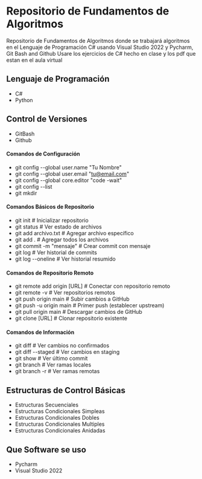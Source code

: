 # Repositorio de Fundamentos de Algoritmos

Repositorio de Fundamentos de Algoritmos donde se trabajará algoritmos en el Lenguaje de Programación C# usando Visual Studio 2022 y Pycharm, Git Bash and Github
Usare los ejercicios de C# hecho en clase y los pdf que estan en el aula virtual

## Lenguaje de Programación

- C#
- Python

## Control de Versiones

- GitBash
- Github

#### Comandos de Configuración
- git config --global user.name "Tu Nombre"
- git config --global user.email "tu@email.com"
- git config --global core.editor "code -wait"
- git config --list
- git mkdir

#### Comandos Básicos de Repositorio
- git init                    # Inicializar repositorio
- git status                  # Ver estado de archivos
- git add archivo.txt         # Agregar archivo específico
- git add .                   # Agregar todos los archivos
- git commit -m "mensaje"     # Crear commit con mensaje
- git log                     # Ver historial de commits
- git log --oneline           # Ver historial resumido

#### Comandos de Repositorio Remoto
- git remote add origin [URL]    # Conectar con repositorio remoto
- git remote -v                  # Ver repositorios remotos
- git push origin main           # Subir cambios a GitHub
- git push -u origin main        # Primer push (establecer upstream)
- git pull origin main           # Descargar cambios de GitHub
- git clone [URL]                # Clonar repositorio existente

#### Comandos de Información
- git diff                    # Ver cambios no confirmados
- git diff --staged          # Ver cambios en staging
- git show                   # Ver último commit
- git branch                 # Ver ramas locales
- git branch -r              # Ver ramas remotas

## Estructuras de Control Básicas 

- Estructuras Secuenciales
- Estructuras Condicionales Simpleas
- Estructuras Condicionales Dobles
- Estructuras Condicionales Multiples
- Estructuras Condicionales Anidadas

## Que Software se uso

- Pycharm
- Visual Studio 2022